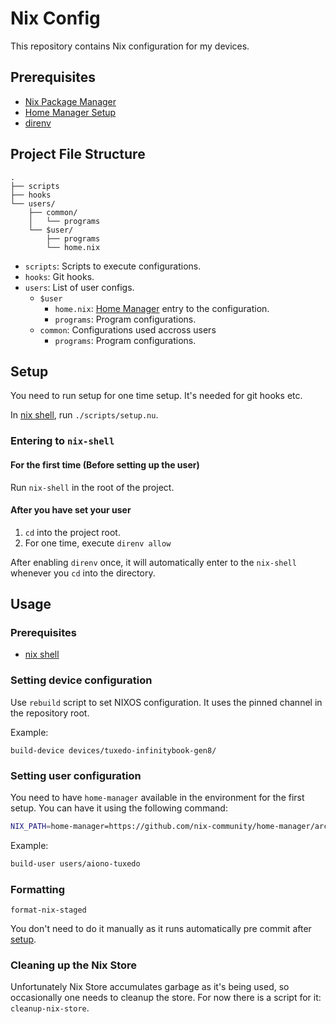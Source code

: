 # Nix Config
This repository contains Nix configuration for my devices.

## Prerequisites
* [Nix Package Manager](https://nixos.wiki/wiki/Nix_Installation_Guide)
* [Home Manager Setup](https://nix-community.github.io/home-manager/index.html#ch-installation)
* [direnv](https://direnv.net/docs/installation.html)

## Project File Structure
```
.
├── scripts
├── hooks
└── users/
    ├── common/
    │   └── programs
    └── $user/
        ├── programs
        └── home.nix
```
* `scripts`: Scripts to execute configurations.
* `hooks`: Git hooks.
* `users`: List of user configs.
  * `$user`
    * `home.nix`: [Home Manager](https://nix-community.github.io/home-manager/) entry to the configuration.
    * `programs`: Program configurations.
  * `common`: Configurations used accross users
    * `programs`: Program configurations.

## Setup
You need to run setup for one time setup. It's needed for git hooks etc.

In [nix shell](#entering-to-nix-shell), run `./scripts/setup.nu`.

### Entering to `nix-shell`

#### For the first time (Before setting up the user)

Run `nix-shell` in the root of the project.

#### After you have set your user
1. `cd` into the project root.
2. For one time, execute `direnv allow`

After enabling `direnv` once, it will automatically enter to the `nix-shell` whenever you `cd` into the directory.

## Usage

### Prerequisites
* [nix shell](#entering-to-nix-shell)

### Setting device configuration
Use `rebuild` script to set NIXOS configuration.
It uses the pinned channel in the repository root.

Example:
```shell
build-device devices/tuxedo-infinitybook-gen8/
```

### Setting user configuration

You need to have `home-manager` available in the environment for the first setup. You can have it using the following command:
```bash
NIX_PATH=home-manager=https://github.com/nix-community/home-manager/archive/release-24.05.tar.gz:nixpkgs=channel:nixos-24.05 nix-shell '<home-manager>' -A install
```

Example:
```bash
build-user users/aiono-tuxedo
```

### Formatting
`format-nix-staged`

You don't need to do it manually as it runs automatically pre commit after [setup](#setup).

### Cleaning up the Nix Store
Unfortunately Nix Store accumulates garbage as it's being used, so occasionally one needs to cleanup the store. For now there is a script for it: `cleanup-nix-store`.
